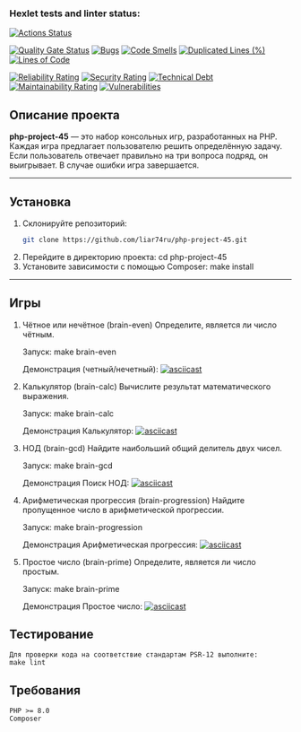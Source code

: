 ### Hexlet tests and linter status:
[![Actions Status](https://github.com/liar74ru/php-project-45/actions/workflows/hexlet-check.yml/badge.svg)](https://github.com/liar74ru/php-project-45/actions)

[![Quality Gate Status](https://sonarcloud.io/api/project_badges/measure?project=liar74ru_php-project-45&metric=alert_status)](https://sonarcloud.io/summary/new_code?id=liar74ru_php-project-45) [![Bugs](https://sonarcloud.io/api/project_badges/measure?project=liar74ru_php-project-45&metric=bugs)](https://sonarcloud.io/summary/new_code?id=liar74ru_php-project-45) [![Code Smells](https://sonarcloud.io/api/project_badges/measure?project=liar74ru_php-project-45&metric=code_smells)](https://sonarcloud.io/summary/new_code?id=liar74ru_php-project-45) [![Duplicated Lines (%)](https://sonarcloud.io/api/project_badges/measure?project=liar74ru_php-project-45&metric=duplicated_lines_density)](https://sonarcloud.io/summary/new_code?id=liar74ru_php-project-45) [![Lines of Code](https://sonarcloud.io/api/project_badges/measure?project=liar74ru_php-project-45&metric=ncloc)](https://sonarcloud.io/summary/new_code?id=liar74ru_php-project-45)

[![Reliability Rating](https://sonarcloud.io/api/project_badges/measure?project=liar74ru_php-project-45&metric=reliability_rating)](https://sonarcloud.io/summary/new_code?id=liar74ru_php-project-45) [![Security Rating](https://sonarcloud.io/api/project_badges/measure?project=liar74ru_php-project-45&metric=security_rating)](https://sonarcloud.io/summary/new_code?id=liar74ru_php-project-45) [![Technical Debt](https://sonarcloud.io/api/project_badges/measure?project=liar74ru_php-project-45&metric=sqale_index)](https://sonarcloud.io/summary/new_code?id=liar74ru_php-project-45) [![Maintainability Rating](https://sonarcloud.io/api/project_badges/measure?project=liar74ru_php-project-45&metric=sqale_rating)](https://sonarcloud.io/summary/new_code?id=liar74ru_php-project-45) [![Vulnerabilities](https://sonarcloud.io/api/project_badges/measure?project=liar74ru_php-project-45&metric=vulnerabilities)](https://sonarcloud.io/summary/new_code?id=liar74ru_php-project-45)

## Описание проекта

**php-project-45** — это набор консольных игр, разработанных на PHP. Каждая игра предлагает пользователю решить определённую задачу. Если пользователь отвечает правильно на три вопроса подряд, он выигрывает. В случае ошибки игра завершается.

---

## Установка

1.  Склонируйте репозиторий:
    ```bash
    git clone https://github.com/liar74ru/php-project-45.git
2.  Перейдите в директорию проекта:
    cd php-project-45
3.  Установите зависимости с помощью Composer:
    make install

---

## Игры

1.  Чётное или нечётное (brain-even)
    Определите, является ли число чётным.

    Запуск:
    make brain-even

    Демонстрация (четный/нечетный):
[![asciicast](https://asciinema.org/a/rQr1gX4Z93LaN5o1jKXX48sRd.svg)](https://asciinema.org/a/rQr1gX4Z93LaN5o1jKXX48sRd)

2.  Калькулятор (brain-calc)
    Вычислите результат математического выражения.

    Запуск:
    make brain-calc

    Демонстрация Калькулятор:
[![asciicast](https://asciinema.org/a/iAJ880HqGwrVEc2vtJztBGMEO.svg)](https://asciinema.org/a/iAJ880HqGwrVEc2vtJztBGMEO)

3.  НОД (brain-gcd)
    Найдите наибольший общий делитель двух чисел.

    Запуск:
    make brain-gcd

    Демонстрация Поиск НОД:
[![asciicast](https://asciinema.org/a/JJqY9TC290ypY1fueAyhJkMin.svg)](https://asciinema.org/a/JJqY9TC290ypY1fueAyhJkMin)

4.  Арифметическая прогрессия (brain-progression)
    Найдите пропущенное число в арифметической прогрессии.

    Запуск:
    make brain-progression

    Демонстрация Арифметическая прогрессия:
[![asciicast](https://asciinema.org/a/9zt5HW5aer9G6wcpeyBynLTuX.svg)](https://asciinema.org/a/9zt5HW5aer9G6wcpeyBynLTuX)

5.  Простое число (brain-prime)
    Определите, является ли число простым.

    Запуск:
    make brain-prime

    Демонстрация Простое число:
[![asciicast](https://asciinema.org/a/MoImikMTL4exttq9WKCQkev0z.svg)](https://asciinema.org/a/MoImikMTL4exttq9WKCQkev0z)

## Тестирование
    Для проверки кода на соответствие стандартам PSR-12 выполните:
    make lint

## Требования
    PHP >= 8.0
    Composer